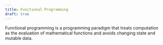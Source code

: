 ```yaml
---
title: Functional Programming
draft: true
---
```


Functional programming is a programming paradigm that treats computation as the evaluation of mathematical functions and avoids changing state and mutable data.

